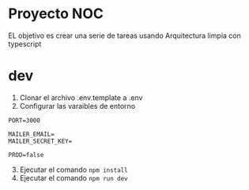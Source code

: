 # Proyecto NOC

EL objetivo es crear una serie de tareas usando 
Arquitectura limpia con typescript


# dev
1. Clonar el archivo .env.template a .env
2. Configurar las varaibles de entorno
```
PORT=3000

MAILER_EMAIL=
MAILER_SECRET_KEY=

PROD=false

```


3. Ejecutar el comando  ```npm install ```
3. Ejecutar el comando  ```npm run dev ```
